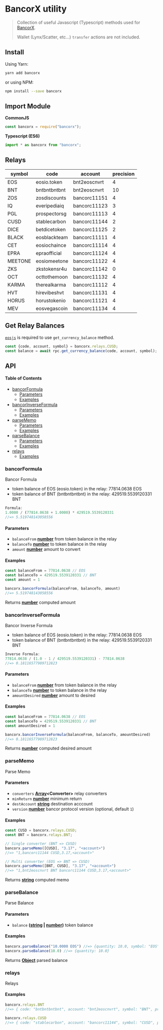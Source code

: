 # BancorX utility

> Collection of useful Javascript (Typescript) methods used for [BancorX](https://eos.bancor.network).
>
> Wallet (Lynx/Scatter, etc...) `transfer` actions are not included.

## Install

Using Yarn:

```bash
yarn add bancorx
```

or using NPM:

```bash
npm install --save bancorx
```

## Import Module

**CommonJS**

```js
const bancorx = require("bancorx");
```

**Typescript (ES6)**

```js
import * as bancorx from "bancorx";
```

## Relays

| **symbol** | **code**     | **account**  | **precision** |
| ---------- | ------------ | ------------ | ------------- |
| EOS        | eosio.token  | bnt2eoscnvrt | 4             |
| BNT        | bntbntbntbnt | bnt2eoscnvrt | 10            |
| ZOS        | zosdiscounts | bancorc11151 | 4             |
| IQ         | everipediaiq | bancorc11123 | 3             |
| PGL        | prospectorsg | bancorc11113 | 4             |
| CUSD       | stablecarbon | bancorc11144 | 2             |
| DICE       | betdicetoken | bancorc11125 | 2             |
| BLACK      | eosblackteam | bancorc11111 | 4             |
| CET        | eosiochaince | bancorc11114 | 4             |
| EPRA       | epraofficial | bancorc11124 | 4             |
| MEETONE    | eosiomeetone | bancorc11122 | 4             |
| ZKS        | zkstokensr4u | bancorc11142 | 0             |
| OCT        | octtothemoon | bancorc11132 | 4             |
| KARMA      | therealkarma | bancorc11112 | 4             |
| HVT        | hirevibeshvt | bancorc11131 | 4             |
| HORUS      | horustokenio | bancorc11121 | 4             |
| MEV        | eosvegascoin | bancorc11134 | 4             |

## Get Relay Balances

[`eosjs`](https://github.com/EOSIO/eosjs) is required to use `get_currency_balance` method.

```js
const {code, account, symbol} = bancorx.relays.CUSD;
const balance = await rpc.get_currency_balance(code, account, symbol);
```

## API

<!-- Generated by documentation.js. Update this documentation by updating the source code. -->

#### Table of Contents

-   [bancorFormula](#bancorformula)
    -   [Parameters](#parameters)
    -   [Examples](#examples)
-   [bancorInverseFormula](#bancorinverseformula)
    -   [Parameters](#parameters-1)
    -   [Examples](#examples-1)
-   [parseMemo](#parsememo)
    -   [Parameters](#parameters-2)
    -   [Examples](#examples-2)
-   [parseBalance](#parsebalance)
    -   [Parameters](#parameters-3)
    -   [Examples](#examples-3)
-   [relays](#relays)
    -   [Examples](#examples-4)

### bancorFormula

Bancor Formula

-   token balance of EOS (eosio.token) in the relay: 77814.0638 EOS
-   token balance of BNT (bntbntbntbnt) in the relay: 429519.5539120331 BNT

```js
Formula:
1.0000 / (77814.0638 + 1.0000) * 429519.5539120331
//=> 5.519748143058556
```

#### Parameters

-   `balanceFrom` **[number](https://developer.mozilla.org/docs/Web/JavaScript/Reference/Global_Objects/Number)** from token balance in the relay
-   `balanceTo` **[number](https://developer.mozilla.org/docs/Web/JavaScript/Reference/Global_Objects/Number)** to token balance in the relay
-   `amount` **[number](https://developer.mozilla.org/docs/Web/JavaScript/Reference/Global_Objects/Number)** amount to convert

#### Examples

```javascript
const balanceFrom = 77814.0638 // EOS
const balanceTo = 429519.5539120331 // BNT
const amount = 1

bancorx.bancorFormula(balanceFrom, balanceTo, amount)
//=> 5.519748143058556
```

Returns **[number](https://developer.mozilla.org/docs/Web/JavaScript/Reference/Global_Objects/Number)** computed amount

### bancorInverseFormula

Bancor Inverse Formula

-   token balance of EOS (eosio.token) in the relay: 77814.0638 EOS
-   token balance of BNT (bntbntbntbnt) in the relay: 429519.5539120331 BNT

```js
Inverse Formula:
77814.0638 / (1.0 - 1 / 429519.5539120331) - 77814.0638
//=> 0.18116577989712823
```

#### Parameters

-   `balanceFrom` **[number](https://developer.mozilla.org/docs/Web/JavaScript/Reference/Global_Objects/Number)** from token balance in the relay
-   `balanceTo` **[number](https://developer.mozilla.org/docs/Web/JavaScript/Reference/Global_Objects/Number)** to token balance in the relay
-   `amountDesired` **[number](https://developer.mozilla.org/docs/Web/JavaScript/Reference/Global_Objects/Number)** amount to desired

#### Examples

```javascript
const balanceFrom = 77814.0638 // EOS
const balanceTo = 429519.5539120331 // BNT
const amountDesired = 1

bancorx.bancorInverseFormula(balanceFrom, balanceTo, amountDesired)
//=> 0.18116577989712823
```

Returns **[number](https://developer.mozilla.org/docs/Web/JavaScript/Reference/Global_Objects/Number)** computed desired amount

### parseMemo

Parse Memo

#### Parameters

-   `converters` **[Array](https://developer.mozilla.org/docs/Web/JavaScript/Reference/Global_Objects/Array)&lt;Converter>** relay converters
-   `minReturn` **[number](https://developer.mozilla.org/docs/Web/JavaScript/Reference/Global_Objects/Number)** minimum return
-   `destAccount` **[string](https://developer.mozilla.org/docs/Web/JavaScript/Reference/Global_Objects/String)** destination acccount
-   `version` **[number](https://developer.mozilla.org/docs/Web/JavaScript/Reference/Global_Objects/Number)** bancor protocol version (optional, default `1`)

#### Examples

```javascript
const CUSD = bancorx.relays.CUSD;
const BNT = bancorx.relays.BNT;

// Single converter (BNT => CUSD)
bancorx.parseMemo([CUSD], "3.17", "<account>")
//=> "1,bancorc11144 CUSD,3.17,<account>"

// Multi converter (EOS => BNT => CUSD)
bancorx.parseMemo([BNT, CUSD], "3.17", "<account>")
//=> "1,bnt2eoscnvrt BNT bancorc11144 CUSD,3.17,<account>"
```

Returns **[string](https://developer.mozilla.org/docs/Web/JavaScript/Reference/Global_Objects/String)** computed memo

### parseBalance

Parse Balance

#### Parameters

-   `balance` **([string](https://developer.mozilla.org/docs/Web/JavaScript/Reference/Global_Objects/String) \| [number](https://developer.mozilla.org/docs/Web/JavaScript/Reference/Global_Objects/Number))** token balance

#### Examples

```javascript
bancorx.parseBalance("10.0000 EOS") //=> {quantity: 10.0, symbol: "EOS"}
bancorx.parseBalance(10.0) //=> {quantity: 10.0}
```

Returns **[Object](https://developer.mozilla.org/docs/Web/JavaScript/Reference/Global_Objects/Object)** parsed balance

### relays

Relays

#### Examples

```javascript
bancorx.relays.BNT
//=> { code: "bntbntbntbnt", account: "bnt2eoscnvrt", symbol: "BNT", precision: 10 }

bancorx.relays.CUSD
//=> { code: "stablecarbon", account: "bancorc11144", symbol: "CUSD", precision: 2 }
```
